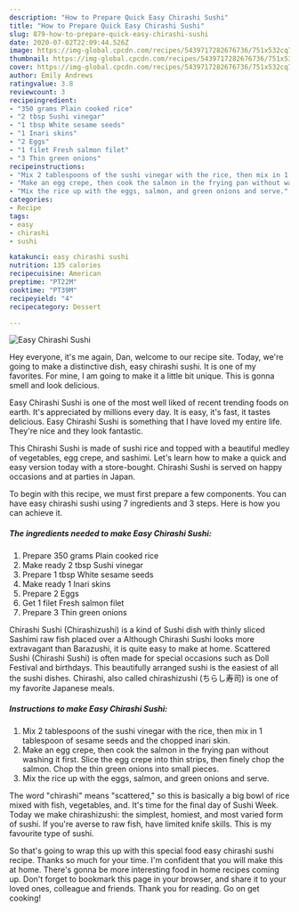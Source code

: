 ```yaml
---
description: "How to Prepare Quick Easy Chirashi Sushi"
title: "How to Prepare Quick Easy Chirashi Sushi"
slug: 879-how-to-prepare-quick-easy-chirashi-sushi
date: 2020-07-02T22:09:44.526Z
image: https://img-global.cpcdn.com/recipes/5439717282676736/751x532cq70/easy-chirashi-sushi-recipe-main-photo.jpg
thumbnail: https://img-global.cpcdn.com/recipes/5439717282676736/751x532cq70/easy-chirashi-sushi-recipe-main-photo.jpg
cover: https://img-global.cpcdn.com/recipes/5439717282676736/751x532cq70/easy-chirashi-sushi-recipe-main-photo.jpg
author: Emily Andrews
ratingvalue: 3.8
reviewcount: 3
recipeingredient:
- "350 grams Plain cooked rice"
- "2 tbsp Sushi vinegar"
- "1 tbsp White sesame seeds"
- "1 Inari skins"
- "2 Eggs"
- "1 filet Fresh salmon filet"
- "3 Thin green onions"
recipeinstructions:
- "Mix 2 tablespoons of the sushi vinegar with the rice, then mix in 1 tablespoon of sesame seeds and the chopped inari skin."
- "Make an egg crepe, then cook the salmon in the frying pan without washing it first. Slice the egg crepe into thin strips, then finely chop the salmon. Chop the thin green onions into small pieces."
- "Mix the rice up with the eggs, salmon, and green onions and serve."
categories:
- Recipe
tags:
- easy
- chirashi
- sushi

katakunci: easy chirashi sushi 
nutrition: 135 calories
recipecuisine: American
preptime: "PT22M"
cooktime: "PT39M"
recipeyield: "4"
recipecategory: Dessert

---
```



![Easy Chirashi Sushi](https://img-global.cpcdn.com/recipes/5439717282676736/751x532cq70/easy-chirashi-sushi-recipe-main-photo.jpg)

Hey everyone, it's me again, Dan, welcome to our recipe site. Today, we're going to make a distinctive dish, easy chirashi sushi. It is one of my favorites. For mine, I am going to make it a little bit unique. This is gonna smell and look delicious.

Easy Chirashi Sushi is one of the most well liked of recent trending foods on earth. It's appreciated by millions every day. It is easy, it's fast, it tastes delicious. Easy Chirashi Sushi is something that I have loved my entire life. They're nice and they look fantastic.

This Chirashi Sushi is made of sushi rice and topped with a beautiful medley of vegetables, egg crepe, and sashimi. Let&#39;s learn how to make a quick and easy version today with a store-bought. Chirashi Sushi is served on happy occasions and at parties in Japan.


To begin with this recipe, we must first prepare a few components. You can have easy chirashi sushi using 7 ingredients and 3 steps. Here is how you can achieve it.

<!--inarticleads1-->

##### The ingredients needed to make Easy Chirashi Sushi:

1. Prepare 350 grams Plain cooked rice
1. Make ready 2 tbsp Sushi vinegar
1. Prepare 1 tbsp White sesame seeds
1. Make ready 1 Inari skins
1. Prepare 2 Eggs
1. Get 1 filet Fresh salmon filet
1. Prepare 3 Thin green onions


Chirashi Sushi (Chirashizushi) is a kind of Sushi dish with thinly sliced Sashimi raw fish placed over a Although Chirashi Sushi looks more extravagant than Barazushi, it is quite easy to make at home. Scattered Sushi (Chirashi Sushi) is often made for special occasions such as Doll Festival and birthdays. This beautifully arranged sushi is the easiest of all the sushi dishes. Chirashi, also called chirashizushi (ちらし寿司) is one of my favorite Japanese meals. 

<!--inarticleads2-->

##### Instructions to make Easy Chirashi Sushi:

1. Mix 2 tablespoons of the sushi vinegar with the rice, then mix in 1 tablespoon of sesame seeds and the chopped inari skin.
1. Make an egg crepe, then cook the salmon in the frying pan without washing it first. Slice the egg crepe into thin strips, then finely chop the salmon. Chop the thin green onions into small pieces.
1. Mix the rice up with the eggs, salmon, and green onions and serve.


The word &#34;chirashi&#34; means &#34;scattered,&#34; so this is basically a big bowl of rice mixed with fish, vegetables, and. It&#39;s time for the final day of Sushi Week. Today we make chirashizushi: the simplest, homiest, and most varied form of sushi. If you&#39;re averse to raw fish, have limited knife skills. This is my favourite type of sushi. 

So that's going to wrap this up with this special food easy chirashi sushi recipe. Thanks so much for your time. I'm confident that you will make this at home. There's gonna be more interesting food in home recipes coming up. Don't forget to bookmark this page in your browser, and share it to your loved ones, colleague and friends. Thank you for reading. Go on get cooking!
